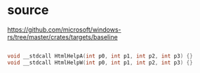 # source

<https://github.com/microsoft/windows-rs/tree/master/crates/targets/baseline>

```c

void __stdcall HtmlHelpA(int p0, int p1, int p2, int p3) {}
void __stdcall HtmlHelpW(int p0, int p1, int p2, int p3) {}

```
